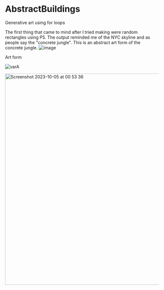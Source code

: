 # AbstractBuildings
Generative art using for loops

The first thing that came to mind after I tried making were random rectangles using P5. The output reminded me of the NYC skyline and as people say the "concrete jungle".
This is an abstract art form of the concrete jungle.
![image](https://github.com/Suvina19/AbstractBuildings/assets/144509711/c84460e2-26af-4b54-bea4-12c3b419174e)

Art form

![varA](https://github.com/Suvina19/AbstractBuildings/assets/144509711/3b8593f7-6b49-41c1-9d14-af0601b378ab)

<img width="690" alt="Screenshot 2023-10-05 at 00 53 36" src="https://github.com/Suvina19/AbstractBuildings/assets/144509711/0e514ee7-8601-490b-a718-dcbe7686c3c1">







